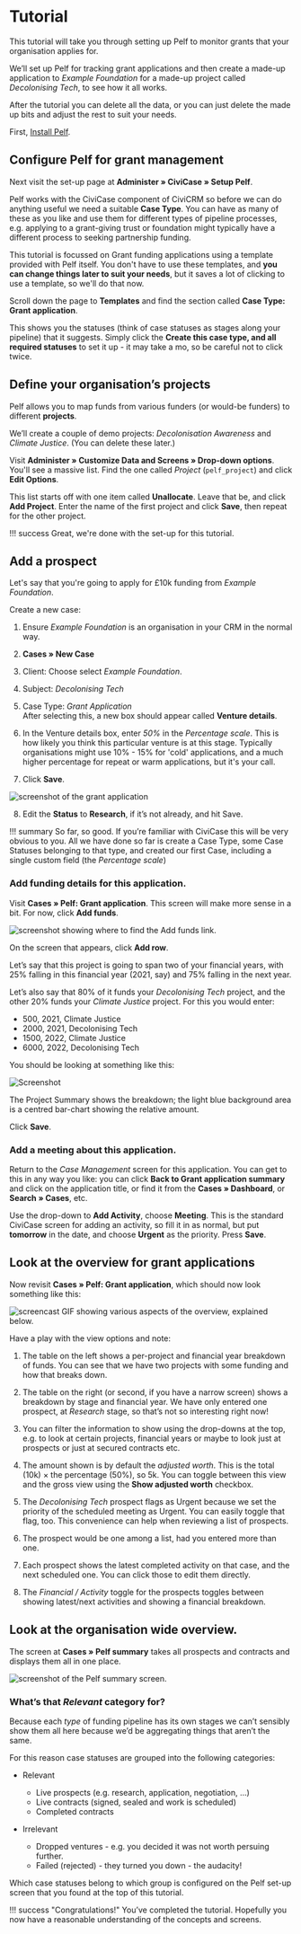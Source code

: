 # Tutorial

This tutorial will take you through setting up Pelf to monitor grants that
your organisation applies for.

We’ll set up Pelf for tracking grant applications and then create a made-up
application to *Example Foundation* for a made-up project called *Decolonising
Tech*, to see how it all works.

After the tutorial you can delete all the data, or you can just delete the made
up bits and adjust the rest to suit your needs.

First, [Install Pelf](../howto/install.md).

## Configure Pelf for grant management

Next visit the set-up page at **Administer » CiviCase » Setup Pelf**.

Pelf works with the CiviCase component of CiviCRM so before we can do
anything useful we need a suitable **Case Type**. You can have as many of
these as you like and use them for different types of pipeline processes,
e.g. applying to a grant-giving trust or foundation might typically have
a different process to seeking partnership funding.

This tutorial is focussed on Grant funding applications using a template
provided with Pelf itself. You don't have to use these templates, and **you can
change things later to suit your needs**, but it saves a lot of clicking to use
a template, so we'll do that now.

Scroll down the page to **Templates** and find the section called **Case
Type: Grant application**.

This shows you the statuses (think of case statuses as stages along your
pipeline) that it suggests. Simply click the **Create this case type, and
all required statuses** to set it up - it may take a mo, so be careful not
to click twice.

## Define your organisation’s projects

Pelf allows you to map funds from various funders (or would-be funders) to
different **projects**.

We’ll create a couple of demo projects: *Decolonisation Awareness* and *Climate
Justice*. (You can delete these later.)

Visit **Administer » Customize Data and Screens » Drop-down options**. You'll
see a massive list. Find the one called *Project* (`pelf_project`) and click
**Edit Options**.

This list starts off with one item called **Unallocate**. Leave that be, and
click **Add Project**. Enter the name of the first project and click **Save**,
then repeat for the other project.

!!! success
    Great, we're done with the set-up for this tutorial.

## Add a prospect

Let's say that you're going to apply for £10k funding from *Example Foundation*.

Create a new case:

1. Ensure *Example Foundation* is an organisation in your CRM in the normal way.

2. **Cases » New Case**

3. Client: Choose select *Example Foundation*.

4. Subject: *Decolonising Tech*

5. Case Type: *Grant Application*  
   After selecting this, a new box should appear called **Venture details**.

6. In the Venture details box, enter *50%* in the *Percentage scale*. This is
   how likely you think this particular venture is at this stage. Typically
   organisations might use 10% - 15% for 'cold' applications, and a much higher
   percentage for repeat or warm applications, but it's your call.

7. Click **Save**.

![screenshot of the grant application](../images/demo-grant-app.png)

8. Edit the **Status** to **Research**, if it’s not already, and hit Save.

!!! summary
    So far, so good. If you’re familiar with CiviCase this will be very obvious
    to you. All we have done so far is create a Case Type, some Case Statuses
    belonging to that type, and created our first Case, including a single
    custom field (the *Percentage scale*)

### Add funding details for this application.

Visit **Cases » Pelf: Grant application**. This screen will make more sense in a bit. For now, click **Add funds**.

![screenshot showing where to find the Add funds link.](../images/demo-add-funds.png)

On the screen that appears, click **Add row**.

Let’s say that this project is going to span two of your
financial years, with 25% falling in this financial year (2021, say) and 75% falling in the next year.

Let’s also say that 80% of it funds your *Decolonising Tech* project, and
the other 20% funds your *Climate Justice* project. For this you would enter:

- 500, 2021, Climate Justice
- 2000, 2021, Decolonising Tech
- 1500, 2022, Climate Justice
- 6000, 2022, Decolonising Tech

You should be looking at something like this:

![Screenshot](../images/demo-funding.png)

The Project Summary shows the breakdown; the light blue background area is
a centred bar-chart showing the relative amount.

Click **Save**.

### Add a meeting about this application.

Return to the _Case Management_ screen for this application. You can get to this
in any way you like: you can click **Back to Grant application summary** and
click on the application title, or find it from the **Cases » Dashboard**, or
**Search » Cases**, etc.

Use the drop-down to **Add Activity**, choose **Meeting**. This is the standard
CiviCase screen for adding an activity, so fill it in as normal, but put
**tomorrow** in the date, and choose **Urgent** as the priority. Press **Save**.

## Look at the overview for grant applications

Now revisit **Cases » Pelf: Grant application**, which should now look
something like this:

![screencast GIF showing various aspects of the overview, explained below.](../images/demo-grant-overview-ux.gif)

Have a play with the view options and note:

1. The table on the left shows a per-project and financial year breakdown of
   funds. You can see that we have two projects with some funding and how that
   breaks down.

2. The table on the right (or second, if you have a narrow screen) shows
   a breakdown by stage and financial year. We have only entered one prospect,
   at *Research* stage, so that’s not so interesting right now!

3. You can filter the information to show using the drop-downs at the top, e.g.
   to look at certain projects, financial years or maybe to look just at
   prospects or just at secured contracts etc.

4. The amount shown is by default the *adjusted worth*. This is the total (10k)
   × the percentage (50%), so 5k. You can toggle between this view and the
   gross view using the **Show adjusted worth** checkbox.

5. The *Decolonising Tech* prospect flags as Urgent because we set the priority of
   the scheduled meeting as Urgent. You can easily toggle that flag, too. This
   convenience can help when reviewing a list of prospects.

6. The prospect would be one among a list, had you entered more than one.

7. Each prospect shows the latest completed activity on that case, and the next
   scheduled one. You can click those to edit them directly.

8. The *Financial / Activity* toggle for the prospects toggles between showing
   latest/next activities and showing a financial breakdown.


## Look at the organisation wide overview.

The screen at **Cases » Pelf summary** takes all prospects and contracts and
displays them all in one place.

![screenshot of the Pelf summary screen.](../images/demo-all-cases.png)

### What’s that *Relevant* category for?

Because each *type* of funding pipeline has its own stages we can’t sensibly
show them all here because we’d be aggregating things that aren’t the same.

For this reason case statuses are grouped into the following categories:

- Relevant
    - Live prospects (e.g. research, application, negotiation, ...)
    - Live contracts (signed, sealed and work is scheduled)
    - Completed contracts

- Irrelevant
    - Dropped ventures - e.g. you decided it was not worth persuing further.
    - Failed (rejected) - they turned you down - the audacity!

Which case statuses belong to which group is configured on the Pelf set-up
screen that you found at the top of this tutorial.

!!! success "Congratulations!"
    You’ve completed the tutorial. Hopefully you now have a reasonable
    understanding of the concepts and screens.
